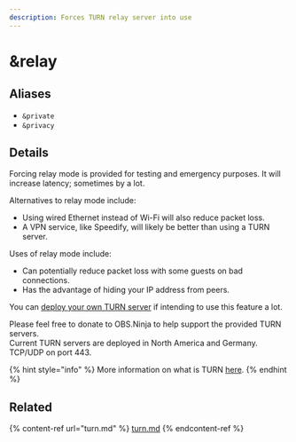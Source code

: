 ```yaml
---
description: Forces TURN relay server into use
---
```


# \&relay

## Aliases

* `&private`
* `&privacy`

## Details

Forcing relay mode is provided for testing and emergency purposes. It will increase latency; sometimes by a lot.

Alternatives to relay mode include:

* Using wired Ethernet instead of Wi-Fi will also reduce packet loss.
* A VPN service, like Speedify, will likely be better than using a TURN server.

Uses of relay mode include:

* Can potentially reduce packet loss with some guests on bad connections.
* Has the advantage of hiding your IP address from peers.

You can [deploy your own TURN server](https://github.com/steveseguin/obsninja/blob/master/turnserver.md) if intending to use this feature a lot.

Please feel free to donate to OBS.Ninja to help support the provided TURN servers.\
Current TURN servers are deployed in North America and Germany.\
TCP/UDP on port 443.

{% hint style="info" %}
More information on what is TURN [here](https://en.wikipedia.org/wiki/Traversal\_Using\_Relays\_around\_NAT).
{% endhint %}

## Related

{% content-ref url="turn.md" %}
[turn.md](turn.md)
{% endcontent-ref %}
